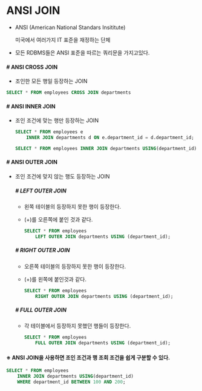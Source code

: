 # ANSI JOIN

- ANSI (American National Standars Insititute)

  미국에서 여러가지 IT 표준을 재정하는 단체

- 모든 RDBMS들은 ANSI 표준을 따르는 쿼리문을 가지고있다.

#### # ANSI CROSS JOIN

- 조인한 모든 행일 등장하는 JOIN

```sql
SELECT * FROM employees CROSS JOIN departments
```

#### # ANSI INNER JOIN

- 조인 조건에 맞는 행만 등장하는 JOIN

  ```sql
  SELECT * FROM employees e
      INNER JOIN departments d ON e.department_id = d.department_id;
  
  SELECT * FROM employees INNER JOIN departments USING(department_id);
  ```

#### # ANSI OUTER JOIN

- 조인 조건에 맞지 않는 행도 등장하는 JOIN

  ##### # LEFT OUTER JOIN

  - 왼쪽 테이블의 등장하지 못한 행이 등장한다.

  - (+)를 오른쪽에 붙인 것과 같다.

    ```sql
    SELECT * FROM employees
        LEFT OUTER JOIN departments USING (department_id);
    ```

  ##### # RIGHT OUTER JOIN

  - 오른쪽 테이블의 등장하지 못한 행이 등장한다.

  - (+)를 왼쪽에 붙인것과 같다.

    ```sql
    SELECT * FROM employees
        RIGHT OUTER JOIN departments USING (department_id);
    ```

  ##### # FULL OUTER JOIN

  - 각 테이블에서 등장하지 못했던 행들이 등장한다.

    ```sql
    SELECT * FROM employees
        FULL OUTER JOIN departments USING (department_id);
    ```



#### ※ ANSI JOIN을 사용하면 조인 조건과 행 조회 조건을 쉽게 구분할 수 있다.

```sql
SELECT * FROM employees 
    INNER JOIN departments USING(department_id)
    WHERE department_id BETWEEN 100 AND 200;
```

